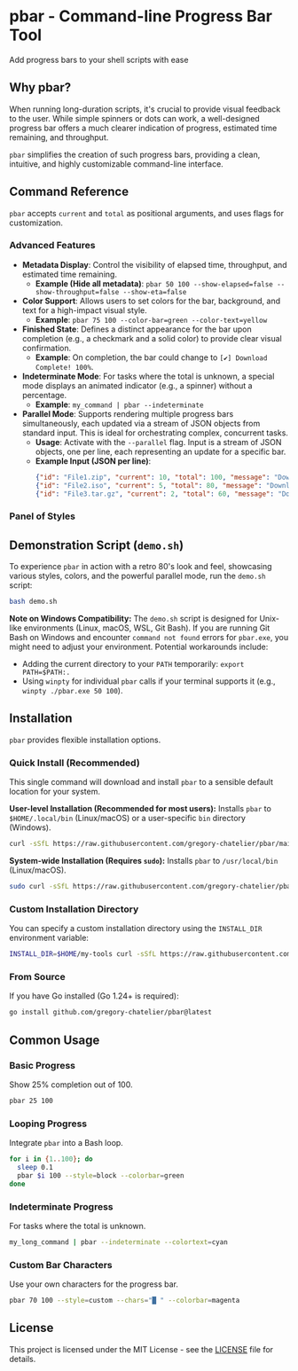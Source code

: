 # pbar - Command-line Progress Bar Tool

Add progress bars to your shell scripts with ease

## Why pbar?

When running long-duration scripts, it's crucial to provide visual feedback to the user. While simple spinners or dots can work, a well-designed progress bar offers a much clearer indication of progress, estimated time remaining, and throughput.

`pbar` simplifies the creation of such progress bars, providing a clean, intuitive, and highly customizable command-line interface.

## Command Reference

`pbar` accepts `current` and `total` as positional arguments, and uses flags for customization.

### Advanced Features

- **Metadata Display**: Control the visibility of elapsed time, throughput, and estimated time remaining.
    - **Example (Hide all metadata)**: `pbar 50 100 --show-elapsed=false --show-throughput=false --show-eta=false`
- **Color Support**: Allows users to set colors for the bar, background, and text for a high-impact visual style.
    - **Example**: `pbar 75 100 --color-bar=green --color-text=yellow`
- **Finished State**: Defines a distinct appearance for the bar upon completion (e.g., a checkmark and a solid color) to provide clear visual confirmation.
    - **Example**: On completion, the bar could change to `[✔] Download Complete! 100%`.
- **Indeterminate Mode**: For tasks where the total is unknown, a special mode displays an animated indicator (e.g., a spinner) without a percentage.
    - **Example**: `my_command | pbar --indeterminate`
- **Parallel Mode**: Supports rendering multiple progress bars simultaneously, each updated via a stream of JSON objects from standard input. This is ideal for orchestrating complex, concurrent tasks.
    - **Usage**: Activate with the `--parallel` flag. Input is a stream of JSON objects, one per line, each representing an update for a specific bar.
    - **Example Input (JSON per line)**:
        ```json
        {"id": "File1.zip", "current": 10, "total": 100, "message": "Downloading File1.zip", "style": "block", "colorbar": "green"}
        {"id": "File2.iso", "current": 5, "total": 80, "message": "Downloading File2.iso", "style": "block", "colorbar": "cyan"}
        {"id": "File3.tar.gz", "current": 2, "total": 60, "message": "Downloading File3.tar.gz", "style": "block", "colorbar": "magenta"}
        ```

### Panel of Styles

## Demonstration Script (`demo.sh`)

To experience `pbar` in action with a retro 80's look and feel, showcasing various styles, colors, and the powerful parallel mode, run the `demo.sh` script:

```bash
bash demo.sh
```

**Note on Windows Compatibility:** The `demo.sh` script is designed for Unix-like environments (Linux, macOS, WSL, Git Bash). If you are running Git Bash on Windows and encounter `command not found` errors for `pbar.exe`, you might need to adjust your environment. Potential workarounds include:

*   Adding the current directory to your `PATH` temporarily: `export PATH=$PATH:.`
*   Using `winpty` for individual `pbar` calls if your terminal supports it (e.g., `winpty ./pbar.exe 50 100`).

## Installation

`pbar` provides flexible installation options.

### Quick Install (Recommended)

This single command will download and install `pbar` to a sensible default location for your system.

**User-level Installation (Recommended for most users):**
Installs `pbar` to `$HOME/.local/bin` (Linux/macOS) or a user-specific `bin` directory (Windows).

```bash
curl -sSfL https://raw.githubusercontent.com/gregory-chatelier/pbar/main/install.sh | sh
```

**System-wide Installation (Requires `sudo`):**
Installs `pbar` to `/usr/local/bin` (Linux/macOS).

```bash
sudo curl -sSfL https://raw.githubusercontent.com/gregory-chatelier/pbar/main/install.sh | sh
```

### Custom Installation Directory

You can specify a custom installation directory using the `INSTALL_DIR` environment variable:

```bash
INSTALL_DIR=$HOME/my-tools curl -sSfL https://raw.githubusercontent.com/gregory-chatelier/pbar/main/install.sh | sh
```

### From Source

If you have Go installed (Go 1.24+ is required):

```bash
go install github.com/gregory-chatelier/pbar@latest
```

## Common Usage

### Basic Progress

Show 25% completion out of 100.

```bash
pbar 25 100
```

### Looping Progress

Integrate `pbar` into a Bash loop.

```bash
for i in {1..100}; do
  sleep 0.1
  pbar $i 100 --style=block --colorbar=green
done
```

### Indeterminate Progress

For tasks where the total is unknown.

```bash
my_long_command | pbar --indeterminate --colortext=cyan
```

### Custom Bar Characters

Use your own characters for the progress bar.

```bash
pbar 70 100 --style=custom --chars="█ " --colorbar=magenta
```

## License

This project is licensed under the MIT License - see the [LICENSE](LICENSE) file for details.
